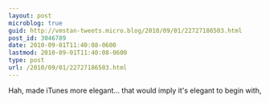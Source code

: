 ```yaml
---
layout: post
microblog: true
guid: http://vmstan-tweets.micro.blog/2010/09/01/22727186503.html
post_id: 3046789
date: 2010-09-01T11:40:08-0600
lastmod: 2010-09-01T11:40:08-0600
type: post
url: /2010/09/01/22727186503.html
---
```

Hah, made iTunes more elegant... that would imply it's elegant to begin with,

